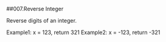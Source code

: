 ##007.Reverse Integer

Reverse digits of an integer.

Example1: x = 123, return 321
Example2: x = -123, return -321
